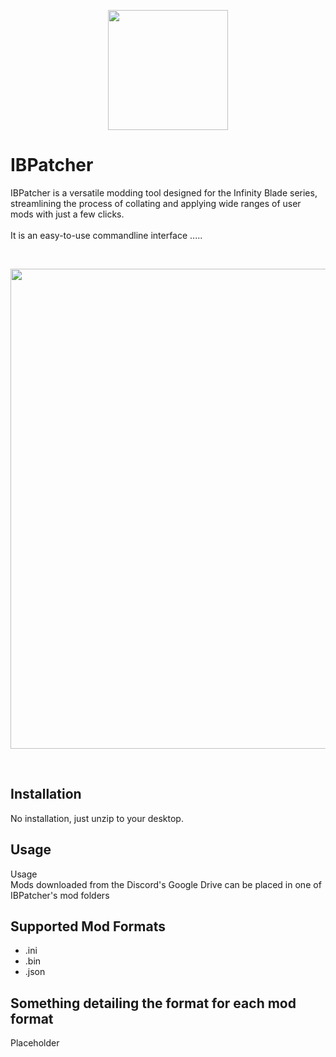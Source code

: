 <p align="center">
  <img src="https://user-images.githubusercontent.com/125164507/236193466-6f6501a8-ba4a-4507-b1fb-e7cf48ccc420.png" width=192>
</p>

# IBPatcher
IBPatcher is a versatile modding tool designed for the Infinity Blade series, streamlining the process of collating and applying wide ranges of user mods with just a few clicks.<br><br>
It is an easy-to-use commandline interface .....

<br>
<p align="center">
  <img src="https://user-images.githubusercontent.com/125164507/236196793-939faa5d-ecdb-4234-a0f4-0803c8294d9f.png" width=768>
</p>
<br>

## Installation
No installation, just unzip to your desktop.

## Usage
Usage<br>
Mods downloaded from the Discord's Google Drive can be placed in one of IBPatcher's mod folders

## Supported Mod Formats

- .ini
- .bin
- .json

## Something detailing the format for each mod format
Placeholder
